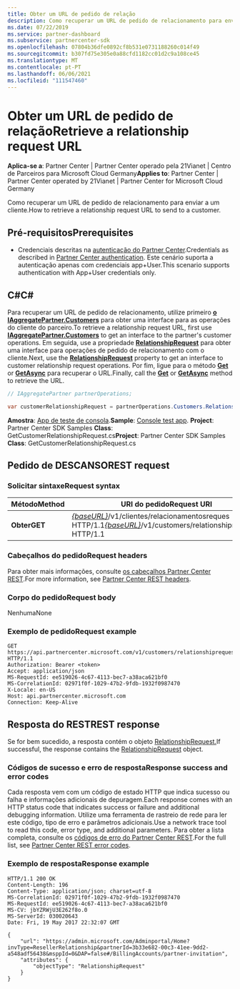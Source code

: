 ```yaml
---
title: Obter um URL de pedido de relação
description: Como recuperar um URL de pedido de relacionamento para enviar a um cliente.
ms.date: 07/22/2019
ms.service: partner-dashboard
ms.subservice: partnercenter-sdk
ms.openlocfilehash: 07804b36dfe0892cf8b531e0731188260c014f49
ms.sourcegitcommit: b307fd75e305e0a88cfd1182cc01d2c9a108ce45
ms.translationtype: MT
ms.contentlocale: pt-PT
ms.lasthandoff: 06/06/2021
ms.locfileid: "111547460"
---
```

# <a name="retrieve-a-relationship-request-url"></a><span data-ttu-id="1d043-103">Obter um URL de pedido de relação</span><span class="sxs-lookup"><span data-stu-id="1d043-103">Retrieve a relationship request URL</span></span>

<span data-ttu-id="1d043-104">**Aplica-se a**: Partner Center | Partner Center operado pela 21Vianet | Centro de Parceiros para Microsoft Cloud Germany</span><span class="sxs-lookup"><span data-stu-id="1d043-104">**Applies to**: Partner Center | Partner Center operated by 21Vianet | Partner Center for Microsoft Cloud Germany</span></span>

<span data-ttu-id="1d043-105">Como recuperar um URL de pedido de relacionamento para enviar a um cliente.</span><span class="sxs-lookup"><span data-stu-id="1d043-105">How to retrieve a relationship request URL to send to a customer.</span></span>

## <a name="prerequisites"></a><span data-ttu-id="1d043-106">Pré-requisitos</span><span class="sxs-lookup"><span data-stu-id="1d043-106">Prerequisites</span></span>

- <span data-ttu-id="1d043-107">Credenciais descritas na [autenticação do Partner Center](partner-center-authentication.md).</span><span class="sxs-lookup"><span data-stu-id="1d043-107">Credentials as described in [Partner Center authentication](partner-center-authentication.md).</span></span> <span data-ttu-id="1d043-108">Este cenário suporta a autenticação apenas com credenciais app+User.</span><span class="sxs-lookup"><span data-stu-id="1d043-108">This scenario supports authentication with App+User credentials only.</span></span>

## <a name="c"></a><span data-ttu-id="1d043-109">C\#</span><span class="sxs-lookup"><span data-stu-id="1d043-109">C\#</span></span>

<span data-ttu-id="1d043-110">Para recuperar um URL de pedido de relacionamento, utilize primeiro [**o IAggregatePartner.Customers**](/dotnet/api/microsoft.store.partnercenter.ipartner.customers) para obter uma interface para as operações do cliente do parceiro.</span><span class="sxs-lookup"><span data-stu-id="1d043-110">To retrieve a relationship request URL, first use [**IAggregatePartner.Customers**](/dotnet/api/microsoft.store.partnercenter.ipartner.customers) to get an interface to the partner's customer operations.</span></span> <span data-ttu-id="1d043-111">Em seguida, use a propriedade [**RelationshipRequest**](/dotnet/api/microsoft.store.partnercenter.customers.icustomercollection.relationshiprequest) para obter uma interface para operações de pedido de relacionamento com o cliente.</span><span class="sxs-lookup"><span data-stu-id="1d043-111">Next, use the [**RelationshipRequest**](/dotnet/api/microsoft.store.partnercenter.customers.icustomercollection.relationshiprequest) property to get an interface to customer relationship request operations.</span></span> <span data-ttu-id="1d043-112">Por fim, ligue para o método [**Get**](/dotnet/api/microsoft.store.partnercenter.relationshiprequests.icustomerrelationshiprequest.get) or [**GetAsync**](/dotnet/api/microsoft.store.partnercenter.relationshiprequests.icustomerrelationshiprequest.getasync) para recuperar o URL.</span><span class="sxs-lookup"><span data-stu-id="1d043-112">Finally, call the [**Get**](/dotnet/api/microsoft.store.partnercenter.relationshiprequests.icustomerrelationshiprequest.get) or [**GetAsync**](/dotnet/api/microsoft.store.partnercenter.relationshiprequests.icustomerrelationshiprequest.getasync) method to retrieve the URL.</span></span>

``` csharp
// IAggregatePartner partnerOperations;

var customerRelationshipRequest = partnerOperations.Customers.RelationshipRequest.Get();
```

<span data-ttu-id="1d043-113">**Amostra**: [App de teste de consola](console-test-app.md).</span><span class="sxs-lookup"><span data-stu-id="1d043-113">**Sample**: [Console test app](console-test-app.md).</span></span> <span data-ttu-id="1d043-114">**Project**: Partner Center SDK Samples **Class**: GetCustomerRelationshipRequest.cs</span><span class="sxs-lookup"><span data-stu-id="1d043-114">**Project**: Partner Center SDK Samples **Class**: GetCustomerRelationshipRequest.cs</span></span>

## <a name="rest-request"></a><span data-ttu-id="1d043-115">Pedido de DESCANSO</span><span class="sxs-lookup"><span data-stu-id="1d043-115">REST request</span></span>

### <a name="request-syntax"></a><span data-ttu-id="1d043-116">Solicitar sintaxe</span><span class="sxs-lookup"><span data-stu-id="1d043-116">Request syntax</span></span>

| <span data-ttu-id="1d043-117">Método</span><span class="sxs-lookup"><span data-stu-id="1d043-117">Method</span></span>  | <span data-ttu-id="1d043-118">URI do pedido</span><span class="sxs-lookup"><span data-stu-id="1d043-118">Request URI</span></span>                                                                            |
|---------|----------------------------------------------------------------------------------------|
| <span data-ttu-id="1d043-119">**Obter**</span><span class="sxs-lookup"><span data-stu-id="1d043-119">**GET**</span></span> | <span data-ttu-id="1d043-120">[*{baseURL}*](partner-center-rest-urls.md)/v1/clientes/relacionamentosreques HTTP/1.1</span><span class="sxs-lookup"><span data-stu-id="1d043-120">[*{baseURL}*](partner-center-rest-urls.md)/v1/customers/relationshiprequests HTTP/1.1</span></span> |

### <a name="request-headers"></a><span data-ttu-id="1d043-121">Cabeçalhos do pedido</span><span class="sxs-lookup"><span data-stu-id="1d043-121">Request headers</span></span>

<span data-ttu-id="1d043-122">Para obter mais informações, consulte [os cabeçalhos Partner Center REST](headers.md).</span><span class="sxs-lookup"><span data-stu-id="1d043-122">For more information, see [Partner Center REST headers](headers.md).</span></span>

### <a name="request-body"></a><span data-ttu-id="1d043-123">Corpo do pedido</span><span class="sxs-lookup"><span data-stu-id="1d043-123">Request body</span></span>

<span data-ttu-id="1d043-124">Nenhuma</span><span class="sxs-lookup"><span data-stu-id="1d043-124">None</span></span>

### <a name="request-example"></a><span data-ttu-id="1d043-125">Exemplo de pedido</span><span class="sxs-lookup"><span data-stu-id="1d043-125">Request example</span></span>

```http
GET https://api.partnercenter.microsoft.com/v1/customers/relationshiprequests HTTP/1.1
Authorization: Bearer <token>
Accept: application/json
MS-RequestId: ee519026-4c67-4113-bec7-a38aca621bf0
MS-CorrelationId: 02971f0f-1029-47b2-9fdb-1932f0987470
X-Locale: en-US
Host: api.partnercenter.microsoft.com
Connection: Keep-Alive
```

## <a name="rest-response"></a><span data-ttu-id="1d043-126">Resposta do REST</span><span class="sxs-lookup"><span data-stu-id="1d043-126">REST response</span></span>

<span data-ttu-id="1d043-127">Se for bem sucedido, a resposta contém o objeto [RelationshipRequest.](relationships-resources.md#relationshiprequest)</span><span class="sxs-lookup"><span data-stu-id="1d043-127">If successful, the response contains the [RelationshipRequest](relationships-resources.md#relationshiprequest) object.</span></span>

### <a name="response-success-and-error-codes"></a><span data-ttu-id="1d043-128">Códigos de sucesso e erro de resposta</span><span class="sxs-lookup"><span data-stu-id="1d043-128">Response success and error codes</span></span>

<span data-ttu-id="1d043-129">Cada resposta vem com um código de estado HTTP que indica sucesso ou falha e informações adicionais de depuragem.</span><span class="sxs-lookup"><span data-stu-id="1d043-129">Each response comes with an HTTP status code that indicates success or failure and additional debugging information.</span></span> <span data-ttu-id="1d043-130">Utilize uma ferramenta de rastreio de rede para ler este código, tipo de erro e parâmetros adicionais.</span><span class="sxs-lookup"><span data-stu-id="1d043-130">Use a network trace tool to read this code, error type, and additional parameters.</span></span> <span data-ttu-id="1d043-131">Para obter a lista completa, consulte os [códigos de erro do Partner Center REST](error-codes.md).</span><span class="sxs-lookup"><span data-stu-id="1d043-131">For the full list, see [Partner Center REST error codes](error-codes.md).</span></span>

### <a name="response-example"></a><span data-ttu-id="1d043-132">Exemplo de resposta</span><span class="sxs-lookup"><span data-stu-id="1d043-132">Response example</span></span>

```http
HTTP/1.1 200 OK
Content-Length: 196
Content-Type: application/json; charset=utf-8
MS-CorrelationId: 02971f0f-1029-47b2-9fdb-1932f0987470
MS-RequestId: ee519026-4c67-4113-bec7-a38aca621bf0
MS-CV: jbYZRWjU3E262f8o.0
MS-ServerId: 030020643
Date: Fri, 19 May 2017 22:32:07 GMT

{
    "url": "https://admin.microsoft.com/Adminportal/Home?invType=ResellerRelationship&partnerId=3b33e682-00c3-41ee-9dd2-a548adf56438&msppId=0&DAP=false#/BillingAccounts/partner-invitation",
    "attributes": {
        "objectType": "RelationshipRequest"
    }
}
```
